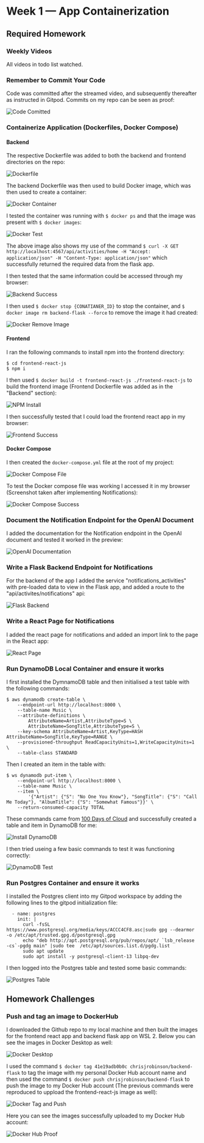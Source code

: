# Week 1 — App Containerization

## Required Homework

### Weekly Videos
All videos in todo list watched.

### Remember to Commit Your Code
Code was committed after the streamed video, and subsequently thereafter as instructed in Gitpod. Commits on my repo can be seen as proof:

![Code Comitted](/journal/resources/images/week1/commit_proof.PNG)

### Containerize Application (Dockerfiles, Docker Compose)
#### Backend
The respective Dockerfile was added to both the backend and frontend directories on the repo:

![Dockerfile](/journal/resources/images/week1/docker_files.PNG)

The backend Dockerfile was then used to build Docker image, which was then used to create a container:

![Docker Container](/journal/resources/images/week1/docker_build_run.PNG)

I tested the container was running with ```$ docker ps``` and that the image was present with ```$ docker images```:

![Docker Test](/journal/resources/images/week1/docker_ps_images.PNG)

The above image also shows my use of the command ```$ curl -X GET http://localhost:4567/api/activities/home -H "Accept: application/json" -H "Content-Type: application/json"``` which successfully returned the required data from the flask app.

I then tested that the same information could be accessed through my browser:

![Backend Success](/journal/resources/images/week1/backend_success.PNG)

I then used ```$ docker stop {CONATIANER_ID}``` to stop the container, and ```$ docker image rm backend-flask --force``` to remove the image it had created:

![Docker Remove Image](/journal/resources/images/week1/docker_rm_image.PNG)

#### Frontend
I ran the following commands to install npm into the frontend directory:
```
$ cd frontend-react-js
$ npm i
```

I then used ```$ docker build -t frontend-react-js ./frontend-react-js``` to build the frontend image (Frontend Dockerfile was added as in the "Backend" section):

![NPM Install](/journal/resources/images/week1/docker_frontend_build_run.PNG)

I then successfully tested that I could load the frontend react app in my browser:

![Frontend Success](/journal/resources/images/week1/frontend_success.PNG)

#### Docker Compose
I then created the ```docker-compose.yml``` file at the root of my project:

![Docker Compose File](/journal/resources/images/week1/docker_compose_file.PNG)

To test the Docker compose file was working I accessed it in my browser (Screenshot taken after implementing Notifications):

![Docker Compose Success](/journal/resources/images/week1/docker_compose_success.PNG)

### Document the Notification Endpoint for the OpenAI Document
I added the documentation for the Notification endpoint in the OpenAI document and tested it worked in the preview:

![OpenAI Documentation](/journal/resources/images/week1/openapi_documentation.PNG)

### Write a Flask Backend Endpoint for Notifications
For the backend of the app I added the service "notifications_activities" with pre-loaded data to view in the Flask app, and added a route to the "api/activites/notifications" api:

![Flask Backend](/journal/resources/images/week1/app_and_service_page.PNG)

### Write a React Page for Notifications
I added the react page for notifications and added an import link to the page in the React app:

![React Page](/journal/resources/images/week1/notification_add_to_app.PNG)

### Run DynamoDB Local Container and ensure it works
I first installed the DymnamoDB table and then initialised a test table with the following commands:
```
$ aws dynamodb create-table \
    --endpoint-url http://localhost:8000 \
    --table-name Music \
    --attribute-definitions \
        AttributeName=Artist,AttributeType=S \
        AttributeName=SongTitle,AttributeType=S \
    --key-schema AttributeName=Artist,KeyType=HASH AttributeName=SongTitle,KeyType=RANGE \
    --provisioned-throughput ReadCapacityUnits=1,WriteCapacityUnits=1 \
    --table-class STANDARD
```

Then I created an item in the table with:
```
$ ws dynamodb put-item \
    --endpoint-url http://localhost:8000 \
    --table-name Music \
    --item \
        '{"Artist": {"S": "No One You Know"}, "SongTitle": {"S": "Call Me Today"}, "AlbumTitle": {"S": "Somewhat Famous"}}' \
    --return-consumed-capacity TOTAL  
```

These commands came from [100 Days of Cloud](https://github.com/100DaysOfCloud/challenge-dynamodb-local) and successfully created a table and item in DynamoDB for me:

![Install DynamoDB](/journal/resources/images/week1/dynamodb_create_table.PNG)

I then tried useing a few basic commands to test it was functioning correctly:

![DynamoDB Test](/journal/resources/images/week1/dynamodb_table_usage.PNG)

### Run Postgres Container and ensure it works
I installed the Postgres client into my Gitpod workspace by adding the following lines to the gitpod initialization file:
```
  - name: postgres
    init: |
      curl -fsSL https://www.postgresql.org/media/keys/ACCC4CF8.asc|sudo gpg --dearmor -o /etc/apt/trusted.gpg.d/postgresql.gpg
      echo "deb http://apt.postgresql.org/pub/repos/apt/ `lsb_release -cs`-pgdg main" |sudo tee  /etc/apt/sources.list.d/pgdg.list
      sudo apt update
      sudo apt install -y postgresql-client-13 libpq-dev
```

I then logged into the Postgres table and tested some basic commands:

![Postgres Table](/journal/resources/images/week1/postgres_table_usage.PNG)

## Homework Challenges
### Push and tag an image to DockerHub

I downloaded the Github repo to my local machine and then built the images for the frontend react app and backend flask app on WSL 2. Below you can see the images in Docker Desktop as well:

![Docker Desktop](/journal/resources/images/week1/docker_desktop.PNG)

I used the command ```$ docker tag 41e19adb0b0c chrisjrobinson/backend-flask``` to tag the image with my personal Docker Hub account name and then used the command ```$ docker push chrisjrobinson/backend-flask``` to push the image to my Docker Hub account (The previous commands were reproduced to uppload the frontend-react-js image as well):

![Docker Tag and Push](/journal/resources/images/week1/docker_hub_tag_push.PNG)

Here you can see the images successfully uploaded to my Docker Hub account:

![Docker Hub Proof](/journal/resources/images/week1/docker_hub_proof.PNG)
